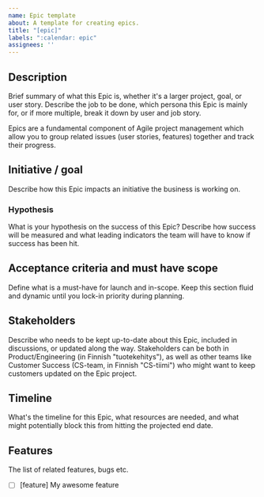 ```yaml
---
name: Epic template
about: A template for creating epics.
title: "[epic]"
labels: ":calendar: epic"
assignees: ''
---
```


## Description
Brief summary of what this Epic is, whether it's a larger project, goal, or user story. 
Describe the job to be done, which persona this Epic is mainly for, or if more multiple, 
break it down by user and job story.

Epics are a fundamental component of Agile project management which allow you to group related 
issues (user stories, features) together and track their progress. 

## Initiative / goal
Describe how this Epic impacts an initiative the business is working on.

### Hypothesis
What is your hypothesis on the success of this Epic? Describe how success will be measured 
and what leading indicators the team will have to know if success has been hit.

## Acceptance criteria and must have scope
Define what is a must-have for launch and in-scope. Keep this section fluid and dynamic until you 
lock-in priority during planning.

## Stakeholders
Describe who needs to be kept up-to-date about this Epic, included in discussions, or updated along 
the way. Stakeholders can be both in Product/Engineering (in Finnish "tuotekehitys"), as well as 
other teams like Customer Success (CS-team, in Finnish "CS-tiimi") who might want to keep customers 
updated on the Epic project.

## Timeline
What's the timeline for this Epic, what resources are needed, and what might potentially block 
this from hitting the projected end date.

## Features
The list of related features, bugs etc.
- [ ] [feature] My awesome feature
